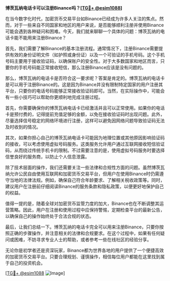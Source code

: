 **博茨瓦纳电话卡可以注册Binance吗？[[TG💪+ @esim1088](https://t.me/s/esim1088)]**

在当今数字化时代，加密货币交易平台如Binance已经成为许多人关注的焦点。然而，对于一些来自不同国家和地区的用户来说，是否能够顺利注册并使用Binance可能会遇到各种疑问和困难。今天，我们就来聊聊一个具体的问题：博茨瓦纳的电话卡能不能用来注册Binance？

首先，我们需要了解Binance的基本注册流程。通常情况下，注册Binance需要提供有效的身份证明文件（如护照或身份证）以及一个可验证的手机号码。这个手机号码主要用于接收验证码，以确保账户的安全性。对于大多数国家和地区而言，只要你的手机号码能正常接收短信，那么注册Binance应该是没有问题的。

那么，博茨瓦纳的电话卡是否符合这一要求呢？答案是肯定的。博茨瓦纳的电话卡是可以用于注册Binance的。这是因为Binance并没有限制特定国家的用户注册其平台，只要你的电话号码能够正常接收验证码即可。当然，在实际操作中，可能会有一些小技巧可以帮助你更顺利地完成注册过程。

首先，你需要确保你的博茨瓦纳电话卡已经激活并且可以正常使用。如果你的电话卡是预付费的，记得提前充值足够的金额，以免在接收验证码时出现问题。此外，尽量选择信号稳定的网络环境进行注册，这样可以避免因网络问题导致验证码无法及时收到的情况。

其次，如果你担心自己的博茨瓦纳电话卡可能因为地理位置或其他原因影响验证码的接收，可以考虑使用虚拟号码服务。这类服务允许用户通过互联网接收短信验证码，从而绕过传统手机卡的限制。不过需要注意的是，使用虚拟号码服务时要选择信誉良好的服务商，以防止个人信息泄露。

除了技术层面的操作，我们还需要关注一些法律和合规性方面的问题。虽然博茨瓦纳允许公民自由使用互联网和加密货币交易平台，但用户在使用Binance时仍需遵守当地的法律法规。例如，确保自己符合年龄要求、了解相关税收政策等。同时，建议用户在注册前仔细阅读Binance的服务条款和隐私政策，以便更好地保护自己的权益。

值得一提的是，随着全球对加密货币监管力度的加大，Binance也在不断调整其运营策略。因此，用户在注册和使用过程中应保持警惕，定期检查平台的最新公告，以确保自己的操作始终处于合法合规的状态。

最后，让我们总结一下。博茨瓦纳的电话卡完全可以用来注册Binance，只要你按照正确的步骤操作，并注意相关的法律和合规要求。在这个过程中，如果有任何疑问或困难，不妨寻求专业人士的帮助，或者参考一些在线社区的经验分享。

无论你是初学者还是资深玩家，Binance都为世界各地的用户提供了一个便捷高效的加密货币交易平台。只要合理规划、谨慎操作，相信每位用户都能在这里找到属于自己的投资机会。

[[TG💪+ @esim1088](https://t.me/s/esim1088) ![Image](https://i.postimg.cc/4NQfJmqS/Snipaste-2025-05-13-00-14-12.png)]
